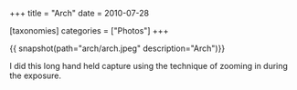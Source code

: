 +++
title = "Arch"
date = 2010-07-28

[taxonomies]
categories = ["Photos"]
+++

{{ snapshot(path="arch/arch.jpeg" description="Arch")}}

I did this long hand held capture using the technique of zooming in during the exposure.
